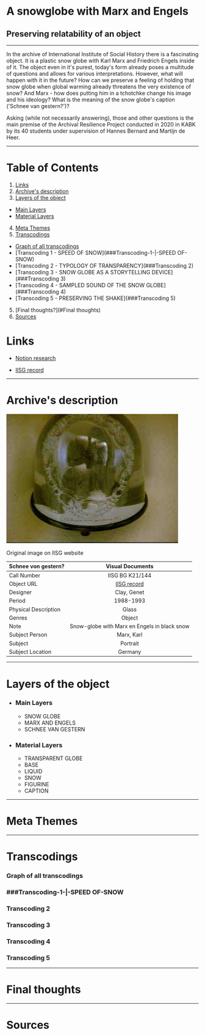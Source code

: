 # A snowglobe with Marx and Engels
## Preserving relatability of an object

***

In the archive of International Institute of Social History there is a fascinating object. It is a plastic snow globe with Karl Marx and Friedrich Engels inside of it. The object even in it's purest, today's form already poses a multitude of questions and allows for various interpretations. However, what will happen with it in the future? How can we preserve a feeling of holding that snow globe when global warming already threatens the very existence of snow? And Marx - how does putting him in a tchotchke change his image and his ideology? What is the meaning of the snow globe's caption ('Schnee van gestern?')?

Asking (while not necessarily answering), those and other questions is the main premise of the Archival Resilience Project conducted in 2020 in KABK by its 40 students under supervision of Hannes Bernard and Martijn de Heer.

***

# Table of Contents

1. [Links](#Links)
2. [Archive's description](#Archive's-description)
3. [Layers of the object](#Layers-of-the-object)
  - [Main Layers](###Main-Layers)
  - [Material Layers](###Material-Layers)
4. [Meta Themes](#Meta-Themes)
5. [Transcodings](#Transcodings)
  - [Graph of all transcodings](###Graph-of-all-transcodings)
  - [Transcoding 1 - SPEED OF SNOW](###Transcoding-1-|-SPEED OF-SNOW)
  - [Transcoding 2 - TYPOLOGY OF TRANSPARENCY](###Transcoding 2)
  - [Transcoding 3 - SNOW GLOBE AS A STORYTELLING DEVICE](###Transcoding 3)
  - [Transcoding 4 - SAMPLED SOUND OF THE SNOW GLOBE](###Transcoding 4)
  - [Transcoding 5 - PRESERVING THE SHAKE](###Transcoding 5)
5. [Final thoughts?](#Final thoughts)
6. [Sources](#Sources)


# Links

- [Notion research](https://www.notion.so/adapopovic/c28c5efb279243d5a5a3e5970b92a794?v=9ff0c4775286426a904d91e0b145b163)

- [IISG record](https://search.iisg.amsterdam/Record/991455)

***

# Archive's description

![Original image on IISG website](/assets/original.jpeg "Schnee von gestern?")

Original image on IISG website



| Schnee von gestern?     | Visual Documents |
| :---        |    :----:   |
| Call Number   | IISG BG K21/144    |
| Object URL   | [IISG record](https://search.iisg.amsterdam/Record/991455)   |
| Designer    | Clay, Genet      |
| Period  | 1988-1993       |
| Physical Description  | Glass     |
| Genres | Object      |
| Note | Snow-globe with Marx en Engels in black snow     |
| Subject Person | Marx, Karl |  Engels, Friedrich     |
| Subject   | Portrait      |
| Subject Location   | Germany     |

***

# Layers of the object

- ### Main Layers
  - SNOW GLOBE
  - MARX AND ENGELS
  - SCHNEE VAN GESTERN

- ### Material Layers
  - TRANSPARENT GLOBE
  - BASE
  - LIQUID
  - SNOW
  - FIGURINE
  - CAPTION

***

# Meta Themes

***

# Transcodings

### Graph of all transcodings

### ###Transcoding-1-|-SPEED OF-SNOW
### Transcoding 2
### Transcoding 3
### Transcoding 4
### Transcoding 5

***

# Final thoughts

***

# Sources
